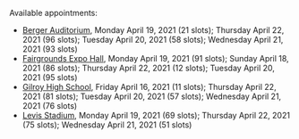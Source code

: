 Available appointments:

* [Berger Auditorium](https://schedulecare.sccgov.org/mychartprd/SignupAndSchedule/EmbeddedSchedule?id=132694&vt=1277&dept=101064003), Monday April 19, 2021 (21 slots); Thursday April 22, 2021 (96 slots); Tuesday April 20, 2021 (58 slots); Wednesday April 21, 2021 (93 slots)
* [Fairgrounds Expo Hall](https://schedulecare.sccgov.org/mychartprd/SignupAndSchedule/EmbeddedSchedule?id=132726&vt=1277&dept=101064002), Monday April 19, 2021 (91 slots); Sunday April 18, 2021 (86 slots); Thursday April 22, 2021 (12 slots); Tuesday April 20, 2021 (95 slots)
* [Gilroy High School](https://schedulecare.sccgov.org/mychartprd/SignupAndSchedule/EmbeddedSchedule?id=132980&vt=1277&dept=101064008), Friday April 16, 2021 (11 slots); Thursday April 22, 2021 (81 slots); Tuesday April 20, 2021 (57 slots); Wednesday April 21, 2021 (76 slots)
* [Levis Stadium](https://schedulecare.sccgov.org/mychartprd/SignupAndSchedule/EmbeddedSchedule?id=132723&vt=1277&dept=101064004), Monday April 19, 2021 (69 slots); Thursday April 22, 2021 (75 slots); Wednesday April 21, 2021 (51 slots)
